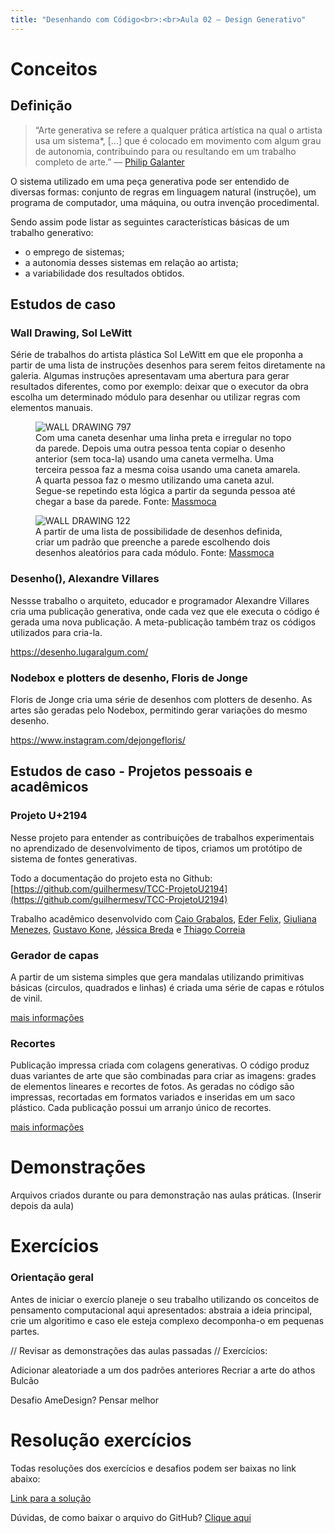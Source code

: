 ```yaml
---
title: "Desenhando com Código<br>:<br>Aula 02 — Design Generativo"
---
```


# Conceitos

## Definição

> “Arte generativa se refere a qualquer prática artística na qual o artista usa um sistema*, [...] que é colocado em movimento com algum grau de autonomia, contribuindo para ou resultando em um trabalho completo de arte.”  — [Philip Galanter](https://www.teses.usp.br/teses/disponiveis/16/16134/tde-12092014-122450/pt-br.php)

O sistema utilizado em uma peça generativa pode ser entendido de diversas formas:  conjunto de regras em linguagem natural (instruçõe), um programa de computador, uma máquina, ou outra invenção procedimental.

Sendo assim pode listar as seguintes características básicas de um trabalho generativo:

- o emprego de sistemas;
- a autonomia desses sistemas em relação ao artista;
- a variabilidade dos resultados obtidos.

## Estudos de caso

### Wall Drawing, Sol LeWitt

Série de trabalhos do artista plástica Sol LeWitt em que ele proponha a partir de uma lista de instruções desenhos para serem feitos diretamente na galeria. Algumas instruções apresentavam uma abertura para gerar resultados diferentes, como por exemplo: deixar que o executor da obra escolha um determinado módulo para desenhar ou utilizar regras com elementos manuais.

<figure>
  <img alt="WALL DRAWING 797" src="{{ site.url }}/aula-02/XXXXXXXXXXXX">
  <figcaption>Com uma caneta desenhar uma linha preta e irregular no topo da parede. Depois uma outra pessoa tenta copiar o desenho anterior (sem toca-la) usando uma caneta vermelha. Uma terceira pessoa faz a mesma coisa usando uma caneta amarela. A quarta pessoa faz o mesmo utilizando uma caneta azul. Segue-se repetindo esta lógica a partir da segunda pessoa até chegar a base da parede. Fonte: <a href="http://massmoca.org/sol-lewitt/">Massmoca</a></figcaption>
</figure>

<figure>
  <img alt="WALL DRAWING 122" src="{{ site.url }}/aula-02/XXXXXXXXXXXX">
  <figcaption>A partir de uma lista de possibilidade de desenhos definida, criar um padrão que preenche a parede escolhendo dois desenhos aleatórios para cada módulo. Fonte: <a href="http://massmoca.org/sol-lewitt/">Massmoca</a></figcaption>
</figure>

### Desenho(), Alexandre Villares

Nessse trabalho o arquiteto, educador e programador Alexandre Villares cria uma publicação generativa, onde cada vez que ele executa o código é gerada uma nova publicação. A meta-publicação também traz os códigos utilizados para cria-la.

https://desenho.lugaralgum.com/

### Nodebox e plotters de desenho, Floris de Jonge

Floris de Jonge cria uma série de desenhos com plotters de desenho. As artes são geradas pelo Nodebox, permitindo gerar variações do mesmo desenho.


https://www.instagram.com/dejongefloris/

## Estudos de caso - Projetos pessoais e acadêmicos

### Projeto U+2194

Nesse projeto para entender as contribuições de trabalhos experimentais no aprendizado de desenvolvimento de tipos, criamos um protótipo de sistema de fontes generativas.

Todo a documentação do projeto esta no Github: [https://github.com/guilhermesv/TCC-ProjetoU2194](https://github.com/guilhermesv/TCC-ProjetoU2194)

Trabalho acadêmico desenvolvido com [Caio Grabalos](https://www.behance.net/caiograbalos), [Eder Felix](https://www.behance.net/ederfelix), [Giuliana Menezes](https://www.behance.net/giulianamenezes), [Gustavo Kone](https://www.behance.net/gustavokone), [Jéssica Breda](https://www.behance.net/rnorcego) e [Thiago Correia](https://www.behance.net/thiagoc)


### Gerador de capas

A partir de um sistema simples que gera mandalas utilizando primitivas básicas (circulos, quadrados e linhas) é criada uma série de capas e rótulos de vinil.

[mais informações](https://www.behance.net/gallery/43172557/Laboratorio-1-Projeto-Capa-de-Album)


### Recortes

Publicação impressa criada com colagens generativas. O código produz duas variantes de arte que são combinadas para criar as imagens: grades de elementos lineares e recortes de fotos. As geradas no código são impressas, recortadas em formatos variados e inseridas em um saco plástico. Cada publicação possui um arranjo único de recortes.

[mais informações](https://www.behance.net/gallery/96345665/Recortes?tracking_source=project_owner_other_projects)

# Demonstrações

Arquivos criados durante ou para demonstração nas aulas práticas.
(Inserir depois da aula)


# Exercícios

### Orientação geral 

Antes de iniciar o exercío planeje o seu trabalho utilizando os conceitos de pensamento computacional aqui apresentados: abstraia a ideia principal, crie um algoritimo e caso ele esteja complexo decomponha-o em pequenas partes.


// Revisar as demonstrações das aulas passadas
// Exercícios:

Adicionar aleatoriade a um dos padrões anteriores
Recriar a arte do athos Bulcão


Desafio
AmeDesign?
Pensar melhor


# Resolução exercícios

Todas resoluções dos exercícios e desafios podem ser baixas no link abaixo:

[Link para a solução](https://github.com/guilhermesv/DesenhandoComCodigo-Grafatorio/blob/master/Aula-01-Exerc%C3%ADcios)

Dúvidas, de como baixar o arquivo do GitHub? [Clique aqui]()